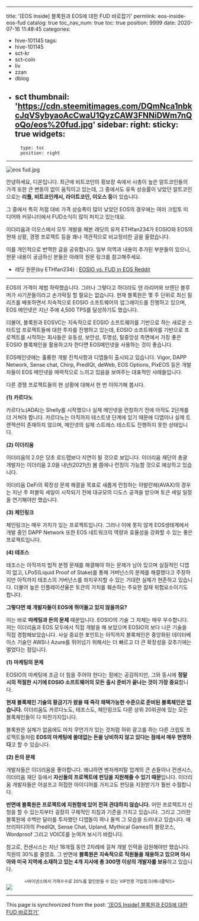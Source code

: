 
---
title: '[EOS Inside] 블록원과 EOS에 대한 FUD 바로잡기'
permlink: eos-inside-eos-fud
catalog: true
toc_nav_num: true
toc: true
position: 9999
date: 2020-07-16 11:48:45
categories:
- hive-101145
tags:
- hive-101145
- sct-kr
- sct-coin
- liv
- zzan
- dblog
- sct
thumbnail: 'https://cdn.steemitimages.com/DQmNca1nbkcJqVSybyaoAcCwaU1QyzCAW3FNNiDWm7nQoQo/eos%20fud.jpg'
sidebar:
    right:
        sticky: true
widgets:
    -
        type: toc
        position: right
---


![eos fud.jpg](https://cdn.steemitimages.com/DQmNca1nbkcJqVSybyaoAcCwaU1QyzCAW3FNNiDWm7nQoQo/eos%20fud.jpg)

안녕하세요, 디온입니다. 최근에 비트코인의 횡보장 속에서 시총이 높은 알트코인들의 가격 또한 큰 변동이 없이 움직이고 있는데, 그 중에서도 유독 상승률이 낮았던 알트코인으로는 **리플, 비트코인캐시, 라이트코인, 이오스 등**이 있습니다.

그 중에서 특히 저점 대비 가격 상승폭이 많이 낮았던 EOS의 경우에는 여러 크립토 미디어와 커뮤니티에서 FUD소식이 많이 퍼지고 있는데요.

이더리움과 이오스에서 모두 개발을 해본 레딧의 유저 ETHfan234가 EOSIO와 EOS의 현재 상황, 경쟁 프로젝트 등을 꽤나 객관적으로 비교정리한 글을 올렸습니다. 

이를 개인적으로 번역한 글을 공유합니다. 일부 의역과 내용이 추가된 부분들이 있으니, 원문 내용이 궁금하신 분들은 아래의 원문 링크를 참고해주세요. 

- 레딧 원문(by ETHfan234) : [EOSIO vs. FUD in EOS Reddit](https://www.reddit.com/r/eos/comments/hqg0vw/eosio_vs_fud_in_eos_reddit/)


---

EOS의 가격이 제법 하락했습니다. 그러나 그렇다고 하더라도 댄 라리머와 브렌단 블루머가 사기꾼들이라고 손가락질 할 필요는 없습니다. 현재 블록원은 몇 주 단위로 최신 릴리즈를 배포하면서 지속적으로 EOSIO 소프트웨어의 업그레이드를 진행하고 있으며, EOS 메인넷은 지난 주에 4,500 TPS를 달성하기도 했습니다.

더불어, 블록원과 EOSVC는 지속적으로 EOSIO 소프트웨어를 기반으로 하는 새로운 스타트업 프로젝트들에 대한 투자를 진행하고 있는데, EOSIO 소프트웨어를 기반으로 프로젝트를 시작하는 회사들은 유동성, 보안성, 투명성, 탈중앙성 측면에서 가장 좋은 EOSIO 블록체인을 활용하고자 한다면 EOS메인넷을 사용하는 것이 좋습니다.

EOS메인넷에는 훌륭한 개발 진척사항과 디앱들이 출시되고 있습니다. Vigor, DAPP Network, Sense chat, Chirp, PredIQt, deWeb, EOS Options, PixEOS 등은 개발자들이 EOS 메인넷을 매력적으로 느끼고 있음을 보여주는 대표적인 사례들입니다.

다른 경쟁 프로젝트들의 현 상황에 대해서 한 번 이야기해 봅시다. 

**(1) 카르다노**

카르다노(ADA)는 Shelly를 시작했으나 실제 메인넷을 런칭하기 전에 아직도 2단계를 더 거쳐야 합니다. 카르다노는 아직까지 테스트넷 단계에 있기 때문에 디앱이나 실제 트랜잭션이 존재하지 않으며, 메인넷의 실제 스트레스 테스트도 진행하지 못한 상태입니다.

**(2) 이더리움**

이더리움의 2.0은 당초 로드맵보다 지연이 될 것으로 보입니다. 이더리움 재단의 총괄 개발자는 이더리움 2.0을 내년(2021년) 봄 쯤에나 런칭이 가능할 것으로 예상하고 있습니다.

이더리움 DeFi의 확장성 문제 해결을 목표로 새롭게 런칭하는 아발란체(AVAX)의 경우는 지난 주 퍼블릭 세일이 시작되기 전에 대규모의 디도스 공격을 받으며 토큰 세일 일정을 연기해야만 했습니다.

**(3) 체인링크**

체인링크는 매우 가치가 있는 프로젝트입니다. 그러나 이에 못지 않게 EOS생태계에서 개발 중인 DAPP Network 또한 EOS 네트워크의 역량과 효율성을 강화할 수 있는 좋은 프로젝트입니다.

**(4) 테조스**

테조스는 아직까지 법적 분쟁 문제를 해결해야 하는 문제가 남아 있으며 실질적인 디앱이 없고, LPoS(Liquid Proof of Stake)를 통해 거버넌스의 문제를 해결했다고 주장하지만 아직까지 테조스의 거버넌스를 좌지우지할 수 있는 거대한 실체가 현존하고 있습니다. 더불어 높은 인플레이션율은 토큰의 가치를 훼손하는 주요한 잠재 위험요소이기도 합니다.


**그렇다면 왜 개발자들이 EOS에 뛰어들고 있지 않을까요?**

이는 바로 **마케팅과 돈의 문제** 때문입니다. EOSIO의 기술 그 자체는 매우 우수합니다. 저는 이더리움과 EOS 모두에서 직접 개발을 해 보았으며 EOSIO의 보다 나은 기술을 직접 경험해보았습니다. 사실 중요한 포인트는 아직까지 블록체인은 중앙화된 데이터베이스 기술인 AWS나 Azure를 뛰어넘기 위해서는 더 빠르고 더 큰 확장성을 갖추기에는 멀었다는 점입니다.

**(1) 마케팅의 문제**


EOSIO의 마케팅에 조금 더 힘을 주어야 한다는 점에는 공감하지만, 그와 동시에 **정말 시의 적절한 시기에 EOSIO 소프트웨어의 모든 출시 준비가 끝나는 것이 가장 중요**합니다. 

**현재 블록체인 기술의 황금기가 왔을 때 즉각 채택가능한 수준으로 준비된 블록체인은 없습니다.** 이더리움도 카르다노도, 테조스도, 체인링크도 다른 상위 20위권에 있는 모든 블록체인들이 다 마찬가지입니다. 

블록원은 실체가 없음에도 마치 무언가가 있는 것처럼 허위 광고를 하는 다른 크립토 프로젝트들처럼 **EOS의 마케팅에 쓸데없는 돈을 낭비하지 않고 있다는 점에서 매우 현명하다**고 할 수 있습니다. 


**(2) 돈의 문제**

개발자들은 이더리움을 좋아합니다. 왜냐하면 벤처캐피탈 업계의 큰 손들이나 컨센시스, 이더리움 재단 등에서 **자신들의 프로젝트에 펀딩을 지원해줄 수 있기 때문**입니다. 이더리움 개발자들은 어설프고 허접한 아이디어를 가지고도 펀딩을 지원받기가 훨씬 수월합니다.  

**반면에 블록원은 프로젝트에 지원함에 있어 전혀 관대하지 않습니다.** 어떤 프로젝트가 신청을 할 수 있는지부터 굉장히 구체적인 지침과 기준을 가지고 있습니다. 그리고 그러한 블록원에 수백만 달러를 투자했던 디앱들이 하나 둘씩 그 모습을 드러내고 있습니다. 에브리피디아의 PredIQt, Sense Chat, Upland, Mythical Games의 블랑코스, Wordproof 그리고 VOICE를 눈여겨 보시기 바랍니다.

참고로, 컨센시스는 지난 18개월 동안 2차례에 걸쳐 개발 인력을 감원해야만 했습니다. 직원의 30%를 줄였죠. 그 반면에 **블록원은 지속적으로 직원들을 채용하고 있으며 아시아와 미국 지역에 소재하고 있는 4개 지사에 총 300명 이상의 개발자를 보유**하고 있습니다.


<center><sub><바이낸스에서 거래수수료 20%를 할인받을 수 있는 VIP전용 가입링크(배너클릭!)></sub></center>
<a href="http://www.binance.com/en/register?ref=MFIX59H5"><img src="https://cdn.steemitimages.com/DQmUaHkWCryBU1sXt9fmERzVbLPLEFTCbF7E3UeMYpChgVA/binance%20putter.png"></a>

- - -

This page is synchronized from the post: ['[EOS Inside] 블록원과 EOS에 대한 FUD 바로잡기'](https://steemit.com/@donekim/eos-inside-eos-fud)
